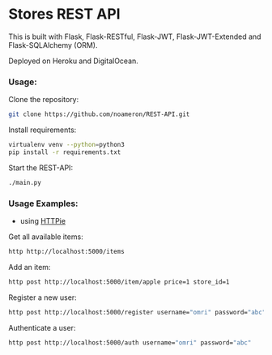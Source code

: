 # Stores REST API

This is built with Flask, Flask-RESTful, Flask-JWT, Flask-JWT-Extended and Flask-SQLAlchemy (ORM).

Deployed on Heroku and DigitalOcean.

### Usage:

Clone the repository:
```sh
git clone https://github.com/noameron/REST-API.git 
```
Install requirements:
```sh
virtualenv venv --python=python3
pip install -r requirements.txt
```

Start the REST-API:
```sh
./main.py
```

### Usage Examples:
- using [HTTPie]

Get all available items:
```sh
http http://localhost:5000/items
```

Add an item:
```sh
http post http://localhost:5000/item/apple price=1 store_id=1
```

Register a new user:
```sh
http post http://localhost:5000/register username="omri" password="abc"
```

Authenticate a user:
```sh
http post http://localhost:5000/auth username="omri" password="abc"
```


[HTTPie]: <https://httpie.io>
